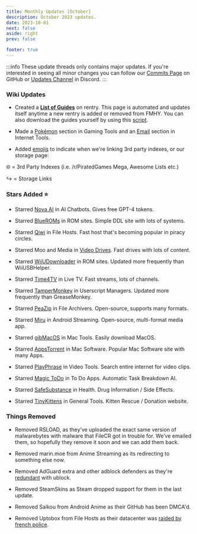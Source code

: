 ```yaml
---
title: Monthly Updates [October]
description: October 2023 updates.
date: 2023-10-01
next: false
aside: right
prev: false

footer: true
---
```


<Post authors="nbats"/>

:::info
These update threads only contains major updates. If you're interested
in seeing all minor changes you can follow our
[Commits Page](https://github.com/fmhy/FMHYedit/commits/main) on GitHub or
[Updates Channel](https://redd.it/17f8msf) in Discord.
:::

### Wiki Updates

- Created a **[List of Guides](https://rentry.co/fmhy-guides)** on rentry. This
  page is automated and updates itself anytime a new rentry is added or removed
  from FMHY. You can also download the guides yourself by using this
  [script](https://gist.github.com/Rust1667/efc055debaf4876e4de39cc0d32f18c1).

- Made a [Pokémon](/gamingpiracyguide/#pok%C3%A9mon-tools) section in Gaming
  Tools and an [Email](/internet-tools#email-tools) section in Internet Tools.

- Added [emojis](https://i.imgur.com/mgYq8nF.png) to indicate when we're linking
  3rd party indexes, or our storage page:

🌐 = 3rd Party Indexes (i.e. /r/PiratedGames Mega, Awesome Lists etc.)

↪️ = Storage Links

### Stars Added ⭐

- Starred [Nova AI](/ai/#ai-chatbots) in AI Chatbots. Gives free GPT-4 tokens.

- Starred [BlueROMs](/gamingpiracyguide/#rom-sites) in ROM sites. Simple DDL
  site with lots of systems.

- Starred [Qiwi](/storage/#file-sharing-tools) in File Hosts. Fast host that's
  becoming popular in piracy circles.

- Starred Moo and Media in
  [Video Drives](/videopiracyguide/#drives--directories). Fast drives with lots
  of content.

- Starred [WiiUDownloader](/gamingpiracyguide/#rom-sites) in ROM sites. Updated
  more frequently than WiiUSBHelper.

- Starred [Time4TV](/videopiracyguide/#live-tv--sports) in Live TV. Fast
  streams, lots of channels.

- Starred [TamperMonkey](/storage/#userscript-managers) in Userscript Managers.
  Updated more frequently than GreaseMonkey.

- Starred [PeaZip](/storage/#compression-programs) in File Archivers.
  Open-source, supports many formats.

- Starred [Miru](/android-iosguide/#android-streaming) in Android Streaming.
  Open-source, multi-format media app.

- Starred [gibMacOS](/linuxguide/#mac-tools--apps) in Mac Tools. Easily download
  MacOS.

- Starred [AppsTorrent](/linuxguide/#mac-software) in Mac Software. Popular Mac
  Software site with many Apps.

- Starred [PlayPhrase](/video-tools) in Video Tools. Search entire internet for
  video clips.

- Starred [Magic ToDo](/storage/#note-taking--to-do-apps) in To Do Apps.
  Automatic Task Breakdown AI.

- Starred [SafeSubstance](/miscguide/#health) in Health. Drug Information / Side
  Effects.

- Starred [TinyKittens](https://tinykittens.com/) in General Tools. Kitten
  Rescue / Donation website.

### Things Removed

- Removed RSLOAD, as they’ve uploaded the exact same version of malwarebytes
  with malware that FileCR got in trouble for. We’ve emailed them, so hopefully
  they remove it soon and we can add them back.

- Removed marin.moe from Anime Streaming as its redirecting to something else
  now.

- Removed AdGuard extra and other adblock defenders as they're
  [redundant](https://ibb.co/xgrtbBZ) with ublock.

- Removed SteamSkins as Steam dropped support for them in the last update.

- Removed Saikou from Android Anime as their GitHub has been DMCA'd.

- Removed Uptobox from File Hosts as their datacenter was
  [raided by french police](https://torrentfreak.com/uptobox-goes-dark-following-police-raids-on-french-datacenters-230920/).
